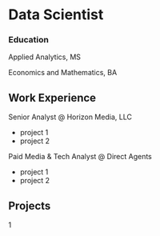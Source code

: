 # Data Scientist

### Education
Applied Analytics, MS

Economics and Mathematics, BA 

## Work Experience
Senior Analyst @ Horizon Media, LLC
- project 1
- project 2

Paid Media & Tech Analyst @ Direct Agents
- project 1
- project 2

## Projects 
1
  
